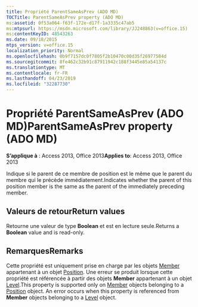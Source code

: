 ```yaml
---
title: Propriété ParentSameAsPrev (ADO MD)
TOCTitle: ParentSameAsPrev property (ADO MD)
ms:assetid: 0f53a064-f63f-172e-d17f-1a3335c47ab5
ms:mtpsurl: https://msdn.microsoft.com/library/JJ248863(v=office.15)
ms:contentKeyID: 48543263
ms.date: 09/18/2015
mtps_version: v=office.15
localization_priority: Normal
ms.openlocfilehash: 0b9f7157dc0f7805f2b10470c00d35f26977584d
ms.sourcegitcommit: 8fe462c32b91c87911942c188f3445e85a54137c
ms.translationtype: MT
ms.contentlocale: fr-FR
ms.lasthandoff: 04/23/2019
ms.locfileid: "32287730"
---
```

# <a name="parentsameasprev-property-ado-md"></a><span data-ttu-id="844ee-102">Propriété ParentSameAsPrev (ADO MD)</span><span class="sxs-lookup"><span data-stu-id="844ee-102">ParentSameAsPrev property (ADO MD)</span></span>


<span data-ttu-id="844ee-103">**S’applique à** : Access 2013, Office 2013</span><span class="sxs-lookup"><span data-stu-id="844ee-103">**Applies to**: Access 2013, Office 2013</span></span>

<span data-ttu-id="844ee-104">Indique si le parent de ce membre de position est le même que le parent du membre qui le précède immédiatement.</span><span class="sxs-lookup"><span data-stu-id="844ee-104">Indicates whether the parent of this position member is the same as the parent of the immediately preceding member.</span></span>

## <a name="return-values"></a><span data-ttu-id="844ee-105">Valeurs de retour</span><span class="sxs-lookup"><span data-stu-id="844ee-105">Return values</span></span>

<span data-ttu-id="844ee-106">Retourne une valeur de type **Boolean** et est en lecture seule.</span><span class="sxs-lookup"><span data-stu-id="844ee-106">Returns a **Boolean** value and is read-only.</span></span>

## <a name="remarks"></a><span data-ttu-id="844ee-107">Remarques</span><span class="sxs-lookup"><span data-stu-id="844ee-107">Remarks</span></span>

<span data-ttu-id="844ee-p101">Cette propriété est uniquement prise en charge par les objets [Member](member-object-ado-md.md) appartenant à un objet [Position](position-object-ado-md.md). Une erreur se produit lorsque cette propriété est référencée à partir des objets **Member** appartenant à un objet [Level](level-object-ado-md.md).</span><span class="sxs-lookup"><span data-stu-id="844ee-p101">This property is supported only on [Member](member-object-ado-md.md) objects belonging to a [Position](position-object-ado-md.md) object. An error occurs when this property is referenced from **Member** objects belonging to a [Level](level-object-ado-md.md) object.</span></span>

